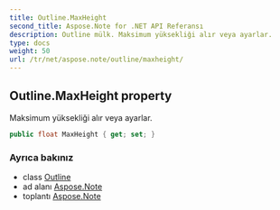 ```yaml
---
title: Outline.MaxHeight
second_title: Aspose.Note for .NET API Referansı
description: Outline mülk. Maksimum yüksekliği alır veya ayarlar.
type: docs
weight: 50
url: /tr/net/aspose.note/outline/maxheight/
---
```

## Outline.MaxHeight property

Maksimum yüksekliği alır veya ayarlar.

```csharp
public float MaxHeight { get; set; }
```

### Ayrıca bakınız

* class [Outline](../)
* ad alanı [Aspose.Note](../../outline/)
* toplantı [Aspose.Note](../../../)


